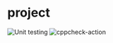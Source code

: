 # project
![Unit testing](https://github.com/99002498/project/workflows/Unit%20testing/badge.svg)
![cppcheck-action](https://github.com/99002498/project/workflows/cppcheck-action/badge.svg)

